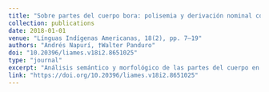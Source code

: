 ```yaml
---
title: "Sobre partes del cuerpo bora: polisemia y derivación nominal con cambio tonal"
collection: publications
date: 2018-01-01
venue: "Línguas Indígenas Americanas, 18(2), pp. 7–19"
authors: "Andrés Napurí, †Walter Panduro"
doi: "10.20396/liames.v18i2.8651025"
type: "journal"
excerpt: "Análisis semántico y morfológico de las partes del cuerpo en bora."
link: "https://doi.org/10.20396/liames.v18i2.8651025"
---
```

